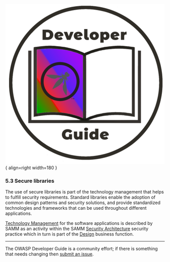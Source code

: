 ![Developer guide logo](../../assets/images/dg_logo_bbd.png "OWASP Developer Guide"){ align=right width=180 }

### 5.3 Secure libraries

The use of secure libraries is part of the technology management that helps to fulfill security requirements.
Standard libraries enable the adoption of common design patterns and security solutions,
and provide standardized technologies and frameworks that can be used throughout different applications.

[Technology Management][sammdsatm] for the software applications is described by SAMM as an activity
within the SAMM [Security Architecture][sammdsa] security practice
which in turn is part of the [Design][sammd] business function.

----

The OWASP Developer Guide is a community effort; if there is something that needs changing then [submit an issue][issue0703].

[issue0703]: https://github.com/OWASP/DevGuide/issues/new?labels=enhancement&template=request.md&title=Update:%2005-implementation/03-secure-libraries/00-toc
[sammd]: https://owaspsamm.org/model/design/
[sammdsa]: https://owaspsamm.org/model/design/secure-architecture/
[sammdsatm]: https://owaspsamm.org/model/design/secure-architecture/stream-b/
